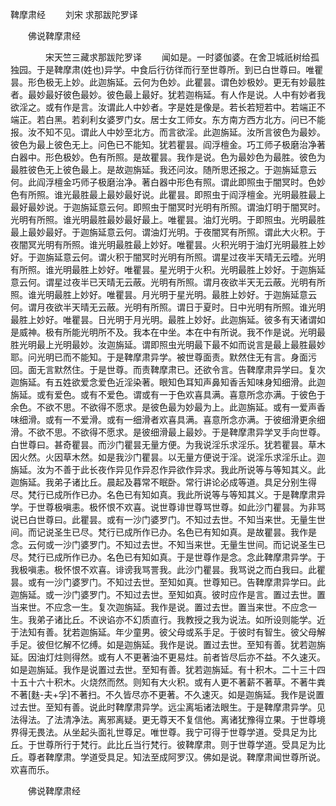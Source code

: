   鞞摩肃经
　　刘宋 求那跋陀罗译




　　佛说鞞摩肃经

　　　　宋天竺三藏求那跋陀罗译
　　闻如是。一时婆伽婆。在舍卫城祇树给孤独园。于是鞞摩肃(姓也)异学。中食后行彷徉而行至世尊所。到已白世尊曰。唯瞿昙。形色极无上妙。此迦旃延。云何为色妙。此瞿昙。谓色妙极妙。更无有妙最胜者。最妙最好彼色最妙。彼色最上最好。犹若迦栴延。有人作是说。人中有妙者我欲淫之。或有作是言。汝谓此人中妙者。字是姓是像是。若长若短若中。若端正不端正。若白黑。若刹利女婆罗门女。居士女工师女。东方南方西方北方。问已不能报。汝不知不见。谓此人中妙至北方。而言欲淫。此迦旃延。汝所言彼色为最妙。彼色为最上彼色无上。问色已不能知。犹若瞿昙。阎浮檀金。巧工师子极磨治净著白器中。形色极妙。色有所照。是故瞿昙。我作是说。色为最妙色为最胜。彼色为最胜彼色无上彼色最上。是故迦旃延。我还问汝。随所思还报之。于迦旃延意云何。此阎浮檀金巧师子极磨治净。著白器中形色有照。谓此即照虫于闇冥时。色妙色有所照。谁光最胜最上最妙最好说。此瞿昙。即照虫于阎浮檀金。光明最胜最上最好最妙说。于迦旃延意云何。即照虫于闇冥时光明有所照。谓油灯明于闇冥时。光明有所照。谁光明最胜最妙最好最上。唯瞿昙。油灯光明。于即照虫。光明最胜最上最妙最好。于迦旃延意云何。谓油灯光明。于夜闇冥有所照。谓此大火积。于夜闇冥光明有所照。谁光明最胜最上妙好。唯瞿昙。火积光明于油灯光明最胜上妙好。于迦旃延意云何。谓火积于闇冥时光明有所照。谓星过夜半天晴无云曀。光明有所照。谁光明最胜上妙好。唯瞿昙。星光明于火积。光明最胜上妙好。于迦旃延意云何。谓星过夜半已天晴无云蔽。光明有所照。谓月夜欲半天无云蔽。光明有所照。谁光明最胜上妙好。唯瞿昙。月光明于星光明。最胜上妙好。于迦旃延意云何。谓月夜欲半天晴无云蔽。光明有所照。谓日于夏时。日中光明有所照。谁光明最胜上妙好。唯瞿昙。日光明于月光明。最胜上妙好。此迦旃延。彼多有天诸谓如是威神。极有所能光明所不及。我本在中坐。本在中有所说。我不作是说。光明最胜光明最上光明最妙。汝迦旃延。谓即照虫光明最下最不如而说言是最上最胜最妙耶。问光明已而不能知。于是鞞摩肃异学。被世尊面责。默然住无有言。身面污回。面无言默然住。于是世尊。而责鞞摩肃已。还欲令言。告鞞摩肃异学曰。复次迦旃延。有五姓欲爱念爱色近淫染著。眼知色耳知声鼻知香舌知味身知细滑。此迦旃延。或有爱色。或有不爱色。谓或有一于色欢喜具满。喜意所念亦满。于彼色于余色。不欲不思。不欲得不愿求。是彼色最为妙最为上。此迦旃延。或有一爱声香味细滑。或有一不爱滑。或有一细滑者欢喜具满。喜意所念亦满。于彼细滑更余细滑。不欲不思。不欲得不愿求。是彼细滑最上最妙。于是鞞摩肃异学叉手向世尊。白世尊曰。甚奇瞿昙。而沙门瞿昙无量方便。为我说淫乐求淫乐。犹若瞿昙。草木因火然。火因草木然。如是我沙门瞿昙。以无量方便说于淫。说淫乐求淫乐止。迦旃延。汝为不善于此长夜作异见作异忍作异欲作异求。我此所说等与等知其义。此迦旃延。我弟子诸比丘。晨起及暮常不眠卧。常行讲论必成等道。具足分别生得尽。梵行已成所作已办。名色已有知如真。我此所说等与等知其义。于是鞞摩肃异学。于世尊极嗔恚。极怀恨不欢喜。说世尊诽世尊骂世尊。如此沙门瞿昙。为非骂说已白世尊曰。此瞿昙。或有一沙门婆罗门。不知过去世。不知当来世。无量生世间。而记说圣生已尽。梵行已成所作已办。名色已有知如真。是故瞿昙。我作是念。云何或一沙门婆罗门。不知过去世。不知当来世。无量生世间。而记说圣生已尽。梵行已成所作已办。名色已有知如真。于是世尊作是念。念此鞞摩肃异学。于我极嗔恚。极怀恨不欢喜。诽谤我骂詈我。此沙门瞿昙。我骂说之而白我曰。此瞿昙。或有一沙门婆罗门。不知过去世。至知如真。世尊知已。告鞞摩肃异学曰。此迦旃延。或一沙门婆罗门。不知过去世。至知如真。彼时应作是言。置过去世。置当来世。不应念一生。复次迦旃延。我作是说。置过去世。置当来世。不应念一生。我弟子诸比丘。不谀谄亦不幻质直行。我教授之我为说法。如所设则能学。近于法知有善。犹若迦旃延。年少童男。彼父母或系手足。于彼时有智生。彼父母解手足。彼但忆解不忆缚。如是迦旃延。我作是说。置过去世。至知有善。犹若迦旃延。因油灯炷则得然。或有人不更著油不更易炷。前者皆尽后亦不益。不久速灭。如是迦旃延。我作是说置过去世。至知有善。犹若迦旃延。有十积木。二十三十四十五十六十积木。火烧然而然。则知有大火积。或有人更不著薪不著草。不著牛粪不著[麩-夫+孚]不著扫。不久皆尽亦不更著。不久速灭。如是迦旃延。我作是说置过去世。至知有善。说此时鞞摩肃异学。远尘离垢诸法眼生。于是鞞摩肃异学。见法得法。了法清净法。离邪离疑。更无尊天不复信他。离诸犹豫得立果。于世尊境界得无畏法。从坐起头面礼世尊足。唯世尊。我宁可得于世尊学道。受具足为比丘。于世尊所行于梵行。此比丘当行梵行。彼鞞摩肃。则于世尊学道。受具足为比丘。尊者鞞摩肃。学道受具足。知法至成阿罗汉。佛如是说。鞞摩肃闻世尊所说。欢喜而乐。

　　佛说鞞摩肃经


